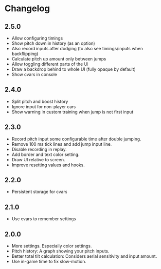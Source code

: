 # Changelog

## 2.5.0

- Allow configuring timings
- Show pitch down in history (as an option)
- Also record inputs after dodging (to also see timings/inputs when backflipping)
- Calculate pitch up amount only between jumps
- Allow toggling different parts of the UI
- Draw a backdrop behind to whole UI (fully opaque by default)
- Show cvars in console

## 2.4.0

- Split pitch and boost history
- Ignore input for non-player cars
- Show warning in custom training when jump is not first input

## 2.3.0

- Record pitch input some configurable time after double jumping.
- Remove 100 ms tick lines and add jump input line.
- Disable recording in replay.
- Add border and text color setting.
- Draw UI relative to screen.
- Improve resetting values and hooks.

## 2.2.0

- Persistent storage for cvars

## 2.1.0

- Use cvars to remember settings

## 2.0.0

- More settings. Especially color settings.
- Pitch history: A graph showing your pitch inputs.
- Better total tilt calculation: Considers aerial sensitivity and input amount.
- Use in-game time to fix slow-motion.
